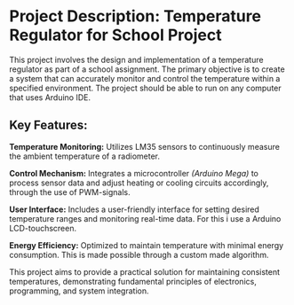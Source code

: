 # **Project Description**: Temperature Regulator for School Project
This project involves the design and implementation of a temperature regulator as part of a school assignment. The primary objective is to create a system that can accurately monitor and control the temperature within a specified environment. The project should be able to run on any computer that uses Arduino IDE.

## **Key Features**:

**Temperature Monitoring:** Utilizes LM35 sensors to continuously measure the ambient temperature of a radiometer. 

**Control Mechanism:** Integrates a microcontroller *(Arduino Mega)* to process sensor data and adjust heating or cooling circuits accordingly, through the use of PWM-signals.

**User Interface:** Includes a user-friendly interface for setting desired temperature ranges and monitoring real-time data. For this i use a Arduino LCD-touchscreen.

**Energy Efficiency:** Optimized to maintain temperature with minimal energy consumption. This is made possible through a custom made algorithm.

This project aims to provide a practical solution for maintaining consistent temperatures, demonstrating fundamental principles of electronics, programming, and system integration.
